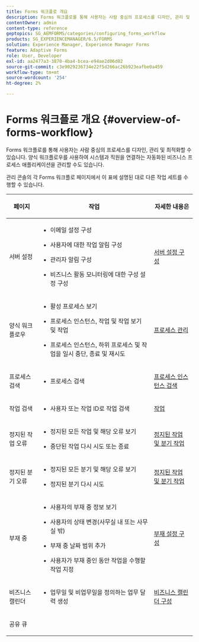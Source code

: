 ```yaml
---
title: Forms 워크플로 개요
description: Forms 워크플로를 통해 사용자는 사람 중심의 프로세스를 디자인, 관리 및 최적화할 수 있습니다. 양식 워크플로우를 사용하여 시스템과 직원을 연결하는 자동화된 비즈니스 프로세스 애플리케이션을 관리할 수도 있습니다.
contentOwner: admin
content-type: reference
geptopics: SG_AEMFORMS/categories/configuring_forms_workflow
products: SG_EXPERIENCEMANAGER/6.5/FORMS
solution: Experience Manager, Experience Manager Forms
feature: Adaptive Forms
role: User, Developer
exl-id: aa2477a3-3870-4ba4-bcea-e94ae2d06d02
source-git-commit: c3e9029236734e22f5d266ac26b923eafbe0a459
workflow-type: tm+mt
source-wordcount: '254'
ht-degree: 2%

---
```


# Forms 워크플로 개요 {#overview-of-forms-workflow}

Forms 워크플로를 통해 사용자는 사람 중심의 프로세스를 디자인, 관리 및 최적화할 수 있습니다. 양식 워크플로우를 사용하여 시스템과 직원을 연결하는 자동화된 비즈니스 프로세스 애플리케이션을 관리할 수도 있습니다.

관리 콘솔의 각 Forms 워크플로 페이지에서 이 표에 설명된 대로 다른 작업 세트를 수행할 수 있습니다.

<table>
 <thead>
  <tr>
   <th><p>페이지</p></th>
   <th><p>작업</p></th>
   <th><p>자세한 내용은</p></th>
  </tr>
 </thead>
 <tbody>
  <tr>
   <td><p>서버 설정</p></td>
   <td>
    <ul>
     <li><p>이메일 설정 구성</p></li>
     <li><p>사용자에 대한 작업 알림 구성</p></li>
     <li><p>관리자 알림 구성</p></li>
     <li><p>비즈니스 활동 모니터링에 대한 구성 설정 구성 </p></li>
    </ul></td>
   <td><p><a href="/help/forms/using/admin-help/configuring-server-settings.md#configuring-server-settings">서버 설정 구성</a></p></td>
  </tr>
  <tr>
   <td><p>양식 워크플로우</p></td>
   <td>
    <ul>
     <li><p>활성 프로세스 보기</p></li>
     <li><p>프로세스 인스턴스, 작업 및 작업 보기 및 작업</p></li>
     <li><p>프로세스 인스턴스, 하위 프로세스 및 작업을 일시 중단, 종료 및 재시도</p></li>
    </ul></td>
   <td><p><a href="/help/forms/using/admin-help/processes.md#managing-processes">프로세스 관리</a></p></td>
  </tr>
  <tr>
   <td><p>프로세스 검색</p></td>
   <td>
    <ul>
     <li><p>프로세스 검색</p></li>
    </ul></td>
   <td><p><a href="/help/forms/using/admin-help/searching-process-instances.md#searching-for-process-instances">프로세스 인스턴스 검색</a></p></td>
  </tr>
  <tr>
   <td><p>작업 검색</p></td>
   <td>
    <ul>
     <li><p>사용자 또는 작업 ID로 작업 검색</p></li>
    </ul></td>
   <td><p><a href="/help/forms/using/admin-help/tasks.md#working-with-tasks">작업</a></p></td>
  </tr>
  <tr>
   <td><p>정지된 작업 오류</p></td>
   <td>
    <ul>
     <li><p>정지된 모든 작업 및 해당 오류 보기</p></li>
     <li><p>중단된 작업 다시 시도 또는 종료</p></li>
    </ul></td>
   <td><p><a href="/help/forms/using/admin-help/stalled-operations-branches.md#working-with-stalled-operations-and-branches">정지된 작업 및 분기 작업</a></p></td>
  </tr>
  <tr>
   <td><p>정지된 분기 오류</p></td>
   <td>
    <ul>
     <li><p>정지된 모든 분기 및 해당 오류 보기</p></li>
     <li><p>정지된 분기 다시 시도</p></li>
    </ul></td>
   <td><p><a href="/help/forms/using/admin-help/stalled-operations-branches.md#working-with-stalled-operations-and-branches">정지된 작업 및 분기 작업</a></p></td>
  </tr>
  <tr>
   <td><p>부재 중</p></td>
   <td>
    <ul>
     <li><p>사용자의 부재 중 정보 보기</p></li>
     <li><p>사용자의 상태 변경(사무실 내 또는 사무실 밖)</p></li>
     <li><p>부재 중 날짜 범위 추가 </p></li>
     <li><p>사용자가 부재 중인 동안 작업을 수행할 작업 지정</p></li>
    </ul></td>
   <td><p><a href="/help/forms/using/admin-help/configuring-out-office-settings.md#configuring-out-of-office-settings">부재 설정 구성</a></p></td>
  </tr>
  <tr>
   <td><p>비즈니스 캘린더</p></td>
   <td>
    <ul>
     <li><p>업무일 및 비업무일을 정의하는 업무 달력 생성</p></li>
    </ul></td>
   <td><p><a href="/help/forms/using/admin-help/configuring-business-calendars.md#configuring-business-calendars">비즈니스 캘린더 구성</a></p></td>
  </tr>
  <tr>
   <td><p>공유 큐</p></td>
   <td><p></p></td>
   <td><p></p></td>
  </tr>
 </tbody>
</table>

